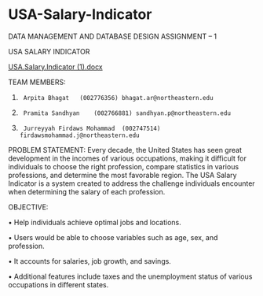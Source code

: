 # USA-Salary-Indicator
DATA MANAGEMENT AND DATABASE DESIGN
ASSIGNMENT – 1


USA SALARY INDICATOR

[USA.Salary.Indicator (1).docx](https://github.com/juriya46/USA-Salary-Indicator/files/9639834/USA.Salary.Indicator.1.docx)



TEAM MEMBERS:
1.		Arpita Bhagat	(002776356)	bhagat.ar@northeastern.edu
2.		Pramita Sandhyan	(002766881)	sandhyan.p@northeastern.edu
3.		Jurreyyah Firdaws Mohammad	(002747514)	firdawsmohammad.j@northeastern.edu




PROBLEM STATEMENT: 
Every decade, the United States has seen great development in the incomes of various occupations, making it difficult for individuals to choose the right profession, compare statistics in various professions, and determine the most favorable region. The USA Salary Indicator is a system created to address the challenge individuals encounter when determining the salary of each profession.

OBJECTIVE:

•	Help individuals achieve optimal jobs and locations.

•	Users would be able to choose variables such as age, sex, and profession.

•	It accounts for salaries, job growth, and savings.

•	Additional features include taxes and the unemployment status of various occupations in different states.
